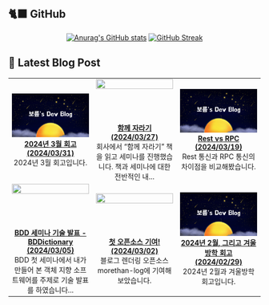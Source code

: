 ## 🐈‍⬛ GitHub

<div align = "center">
  
[![Anurag's GitHub stats](https://github-readme-stats.vercel.app/api?username=shkisme&rank_icon=github&include_all_commits=true&count_private=true&show_icons=true&theme=shades-of-purple&show=reviews,discussions_started,discussions_answered,prs_merged,prs_merged_percentage)](https://github.com/anuraghazra/github-readme-stats) 
[![GitHub Streak](https://streak-stats.demolab.com?user=shkisme&theme=shades-of-purple&card_width=350)](https://git.io/streak-stats)  
</div>

## 📝 Latest Blog Post

<table style="width: 100%; text-align: center;"><tbody><tr>
<td style="width: 25%;">
    <a href="https://shkisme.vercel.app/2024-03-log">
        <img style="width: 100%; height: auto; aspect-ratio: 16 / 9;" src="./myBlog.png"/><br/>
        <div align="center" style="font-weight: bold;">2024년 3월 회고 <br/> (2024/03/31)</div>
    </a>
    2024년 3월 회고입니다.
</td>
<td style="width: 25%;">
    <a href="https://shkisme.vercel.app/growing-up-together">
        <img style="width: 100%; height: auto; aspect-ratio: 16 / 9;" src="https://www.notion.so/image/https%3A%2F%2Fprod-files-secure.s3.us-west-2.amazonaws.com%2Fb3f19c7d-afbd-41bb-a565-6804c04eb34f%2F9921d757-61ae-4d98-ab5d-c17d54296cc9%2F%25E1%2584%2589%25E1%2585%25B3%25E1%2584%258F%25E1%2585%25B3%25E1%2584%2585%25E1%2585%25B5%25E1%2586%25AB%25E1%2584%2589%25E1%2585%25A3%25E1%2586%25BA_2024-03-27_%25E1%2584%258B%25E1%2585%25A9%25E1%2584%2592%25E1%2585%25AE_9.26.21.png?table=block&id=c1a9676f-11dc-42b3-905e-1623f6d4c99a&cache=v2"/><br/>
        <div align="center" style="font-weight: bold;">함께 자라기 <br/> (2024/03/27)</div>
    </a>
    회사에서 “함께 자라기” 책을 읽고 세미나를 진행했습니다. 책과 세미나에 대한 전반적인 내...
</td>
<td style="width: 25%;">
    <a href="https://shkisme.vercel.app/rest-rpc">
        <img style="width: 100%; height: auto; aspect-ratio: 16 / 9;" src="./myBlog.png"/><br/>
        <div align="center" style="font-weight: bold;">Rest vs RPC <br/> (2024/03/19)</div>
    </a>
    Rest 통신과 RPC 통신의 차이점을 비교해봤습니다.
</td>
</tr>
<tr>
<td style="width: 25%;">
    <a href="https://shkisme.vercel.app/BDDictionary">
        <img style="width: 100%; height: auto; aspect-ratio: 16 / 9;" src="https://www.notion.so/image/https%3A%2F%2Fprod-files-secure.s3.us-west-2.amazonaws.com%2Fb3f19c7d-afbd-41bb-a565-6804c04eb34f%2Fc90f08a3-605b-4b12-8967-ac58baf10a6d%2FUntitled.png?table=block&id=b6716784-b9f5-4602-af74-a049ed2acaca&cache=v2"/><br/>
        <div align="center" style="font-weight: bold;">BDD 세미나 기술 발표 - BDDictionary <br/> (2024/03/05)</div>
    </a>
    BDD 첫 세미나에서 내가 만들어 본 객체 지향 소프트웨어를 주제로 기술 발표를 하였습니다...
</td>
<td style="width: 25%;">
    <a href="https://shkisme.vercel.app/my-first-open-source-contribution">
        <img style="width: 100%; height: auto; aspect-ratio: 16 / 9;" src="https://www.notion.so/image/https%3A%2F%2Fprod-files-secure.s3.us-west-2.amazonaws.com%2Fb3f19c7d-afbd-41bb-a565-6804c04eb34f%2F0aa1f712-f37b-4699-952d-9f6eb799fd77%2FUntitled.png?table=block&id=1164db20-2210-4be5-90f3-d3c1be58b2f8&cache=v2"/><br/>
        <div align="center" style="font-weight: bold;">첫 오픈소스 기여! <br/> (2024/03/02)</div>
    </a>
    블로그 렌더링 오픈소스 morethan-log에 기여해보았습니다.
</td>
<td style="width: 25%;">
    <a href="https://shkisme.vercel.app/2024-02-log">
        <img style="width: 100%; height: auto; aspect-ratio: 16 / 9;" src="./myBlog.png"/><br/>
        <div align="center" style="font-weight: bold;">2024년 2월, 그리고 겨울방학 회고 <br/> (2024/02/29)</div>
    </a>
    2024년 2월과 겨울방학 회고입니다.
</td>
</tr></tbody></table>